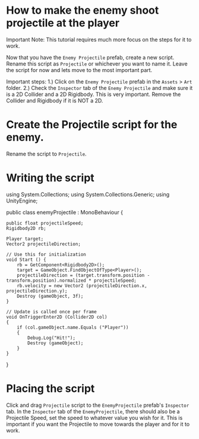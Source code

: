 # How to make the enemy shoot projectile at the player

Important Note: This tutorial requires much more focus on the steps for it to work.

Now that you have the `Enemy Projectile` prefab, create a new script.
Rename this script as `Projectile` or whichever you want to name it.
Leave the script for now and lets move to the most important part.

Important steps:
1.) Click on the `Enemy Projectile` prefab in the `Assets` > `Art` folder.
2.) Check the `Inspector` tab of the `Enemy Projectile` and make sure it is a 2D Collider and a 2D Rigidbody. This is very important. Remove the Collider and Rigidbody if it is NOT a 2D.

# Create the Projectile script for the enemy.

Rename the script to `Projectile`.

# Writing the script

using System.Collections;
using System.Collections.Generic;
using UnityEngine;

public class enemyProjectile : MonoBehaviour {

	public float projectileSpeed;
	Rigidbody2D rb;

	Player target;
	Vector2 projectileDirection;

	// Use this for initialization
	void Start () {
		rb = GetComponent<Rigidbody2D>();
		target = GameObject.FindObjectOfType<Player>();
		projectileDirection = (target.transform.position - transform.position).normalized * projectileSpeed;
		rb.velocity = new Vector2 (projectileDirection.x, projectileDirection.y);
		Destroy (gameObject, 3f);
	}
	
	// Update is called once per frame
	void OnTriggerEnter2D (Collider2D col)
	{
		if (col.gameObject.name.Equals ("Player"))
		{
			Debug.Log("Hit!");
			Destroy (gameObject);
		}
	}
}

# Placing the script

Click and drag `Projectile` script to the `EnemyProjectile` prefab's `Inspector` tab.
In the `Inspector` tab of the `EnemyProjectile`, there should also be a Projectile Speed, set the speed to whatever value you wish for it. This is important if you want the Projectile to move towards the player and for it to work.